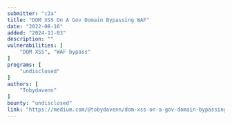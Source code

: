 ```yaml
---
submitter: "c2a"
title: "DOM XSS On A Gov Domain Bypassing WAF"
date: "2022-08-16"
added: "2024-11-03"
description: ""
vulnerabilities: [
    "DOM XSS", "WAF bypass"
]
programs: [
    "undisclosed"
]
authors: [
    "Tobydavenn"
]
bounty: "undisclosed"
link: "https://medium.com/@tobydavenn/dom-xss-on-a-gov-domain-bypassing-waf-93daec67fda9"
---
```





